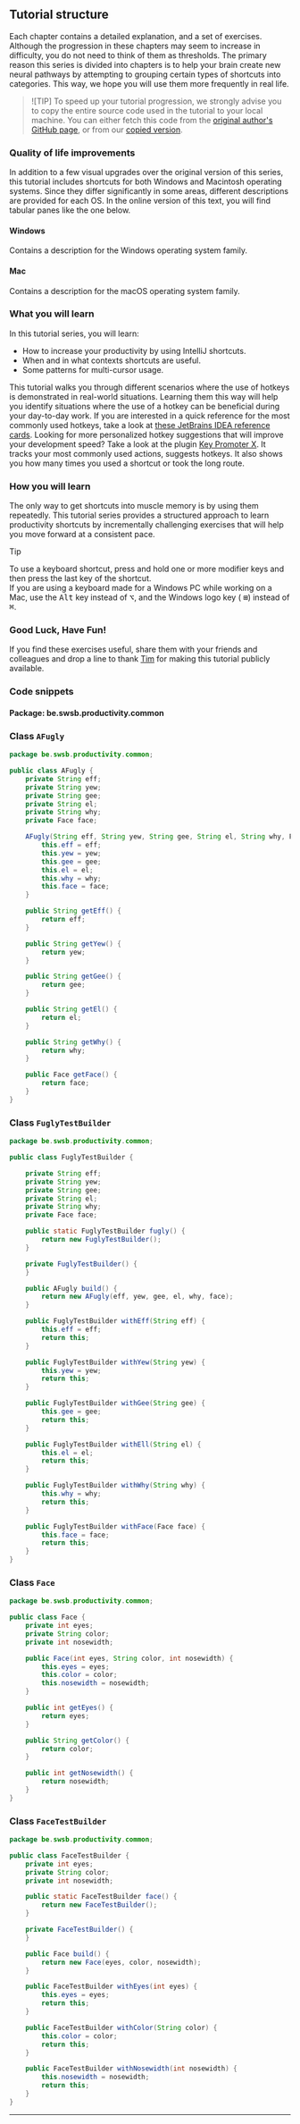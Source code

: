 ## Tutorial structure

Each chapter contains a detailed explanation, and a set of exercises. Although the progression in these chapters may seem to increase in difficulty,
you do not need to think of them as thresholds. The primary reason this series is divided into chapters is to help your brain create new neural
pathways by attempting to grouping certain types of shortcuts into categories. This way, we hope you will use them more frequently in real life.

> ![TIP]
> To speed up your tutorial progression, we strongly advise you to copy the entire source code used in the tutorial to your local machine. You
> can either fetch this code from the [original author's GitHub page](https://github.com/Sch3lp/ProductivityWithShortcuts), or from
> our [copied version](https://github.com/sddevelopment-be/penguin-pragmatic-patterns/tree/main/code/productivity_with_shortcuts).

### Quality of life improvements

In addition to a few visual upgrades over the original version of this series, this tutorial includes shortcuts for both Windows and Macintosh
operating systems. Since they differ significantly in some areas, different descriptions are provided for each OS. In the online version of this
text, you will find tabular panes like the one below.

<!-- tabs:start -->

#### **Windows**

Contains a description for the Windows operating system family.

#### **Mac**

Contains a description for the macOS operating system family.

<!-- tabs:end -->

### What you will learn

In this tutorial series, you will learn:

* How to increase your productivity by using IntelliJ shortcuts.
* When and in what contexts shortcuts are useful.
* Some patterns for multi-cursor usage.

This tutorial walks you through different scenarios where the use of hotkeys is demonstrated in real-world situations. 
Learning them this way will help you identify situations where the use of a hotkey can be beneficial during your day-to-day work.
If you are interested in a quick reference for the most commonly used hotkeys, take a look at [these JetBrains IDEA reference cards](https://resources.jetbrains.com/storage/products/intellij-idea/docs/IntelliJIDEA_ReferenceCard.pdf).
Looking for more personalized hotkey suggestions that will improve your development speed? Take a look at the plugin [Key Promoter X](https://plugins.jetbrains.com/plugin/9792-key-promoter-x). 
It tracks your most commonly used actions, suggests hotkeys. It also shows you how many times you used a shortcut or took the long route.

### How you will learn

The only way to get shortcuts into muscle memory is by using them repeatedly. This tutorial series provides a structured approach to learn
productivity shortcuts by incrementally challenging exercises that will help you move forward at a consistent pace.

> [!TIP]
> To use a keyboard shortcut, press and hold one or more modifier keys and then press the last key of the shortcut.  
> If you are using a keyboard made for a Windows PC while working on a Mac, use the <kbd>Alt</kbd> key instead of <kbd>&#8997;</kbd>, and the
> Windows logo key ( <kbd>&#8862;</kbd>) instead of <kbd>&#8984;</kbd>.

### Good Luck, Have Fun!

If you find these exercises useful, share them with your friends and colleagues and drop a line to thank [Tim](https://github.com/Sch3lp) for making this tutorial publicly available.

### Code snippets

#### Package: be.swsb.productivity.common

<!-- tabs:start -->

### **Class `AFugly`**

```java
package be.swsb.productivity.common;

public class AFugly {
    private String eff;
    private String yew;
    private String gee;
    private String el;
    private String why;
    private Face face;

    AFugly(String eff, String yew, String gee, String el, String why, Face face) {
        this.eff = eff;
        this.yew = yew;
        this.gee = gee;
        this.el = el;
        this.why = why;
        this.face = face;
    }

    public String getEff() {
        return eff;
    }

    public String getYew() {
        return yew;
    }

    public String getGee() {
        return gee;
    }

    public String getEl() {
        return el;
    }

    public String getWhy() {
        return why;
    }

    public Face getFace() {
        return face;
    }
}
```

### **Class `FuglyTestBuilder`**

```java
package be.swsb.productivity.common;

public class FuglyTestBuilder {

    private String eff;
    private String yew;
    private String gee;
    private String el;
    private String why;
    private Face face;

    public static FuglyTestBuilder fugly() {
        return new FuglyTestBuilder();
    }

    private FuglyTestBuilder() {
    }

    public AFugly build() {
        return new AFugly(eff, yew, gee, el, why, face);
    }

    public FuglyTestBuilder withEff(String eff) {
        this.eff = eff;
        return this;
    }

    public FuglyTestBuilder withYew(String yew) {
        this.yew = yew;
        return this;
    }

    public FuglyTestBuilder withGee(String gee) {
        this.gee = gee;
        return this;
    }

    public FuglyTestBuilder withEll(String el) {
        this.el = el;
        return this;
    }

    public FuglyTestBuilder withWhy(String why) {
        this.why = why;
        return this;
    }

    public FuglyTestBuilder withFace(Face face) {
        this.face = face;
        return this;
    }
}
```

### **Class `Face`**

```java
package be.swsb.productivity.common;

public class Face {
    private int eyes;
    private String color;
    private int nosewidth;

    public Face(int eyes, String color, int nosewidth) {
        this.eyes = eyes;
        this.color = color;
        this.nosewidth = nosewidth;
    }

    public int getEyes() {
        return eyes;
    }

    public String getColor() {
        return color;
    }

    public int getNosewidth() {
        return nosewidth;
    }
}
```

### **Class `FaceTestBuilder`**

```java
package be.swsb.productivity.common;

public class FaceTestBuilder {
    private int eyes;
    private String color;
    private int nosewidth;

    public static FaceTestBuilder face() {
        return new FaceTestBuilder();
    }

    private FaceTestBuilder() {
    }

    public Face build() {
        return new Face(eyes, color, nosewidth);
    }

    public FaceTestBuilder withEyes(int eyes) {
        this.eyes = eyes;
        return this;
    }

    public FaceTestBuilder withColor(String color) {
        this.color = color;
        return this;
    }

    public FaceTestBuilder withNosewidth(int nosewidth) {
        this.nosewidth = nosewidth;
        return this;
    }
}
```

<!-- tabs:end -->

---

